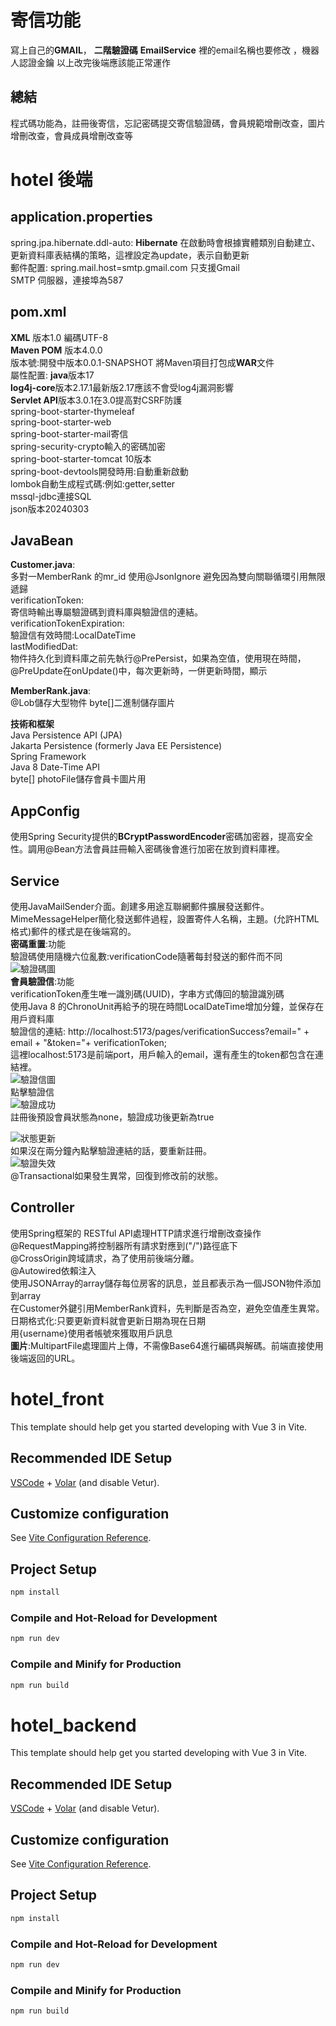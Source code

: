 # 寄信功能
寫上自己的**GMAIL**， **二階驗證碼**
**EmailService** 裡的email名稱也要修改 ，機器人認證金鑰
以上改完後端應該能正常運作
## 總結
程式碼功能為，註冊後寄信，忘記密碼提交寄信驗證碼，會員規範增刪改查，圖片增刪改查，會員成員增刪改查等

# hotel 後端
## application.properties
spring.jpa.hibernate.ddl-auto: **Hibernate** 在啟動時會根據實體類別自動建立、更新資料庫表結構的策略，這裡設定為update，表示自動更新
<br>郵件配置:
spring.mail.host=smtp.gmail.com  只支援Gmail<br>
SMTP 伺服器，連接埠為587<br>
## pom.xml
**XML**        版本1.0        編碼UTF-8<br>
**Maven POM**  版本4.0.0<br>
版本號:開發中版本0.0.1-SNAPSHOT   將Maven項目打包成**WAR**文件<br>
屬性配置:
**java**版本17<br>
**log4j-core**版本2.17.1最新版2.17應該不會受log4j漏洞影響<br>
**Servlet API**版本3.0.1在3.0提高對CSRF防護<br>
spring-boot-starter-thymeleaf<br>
spring-boot-starter-web<br>
spring-boot-starter-mail寄信<br>
spring-security-crypto輸入的密碼加密<br>
spring-boot-starter-tomcat 10版本<br>
spring-boot-devtools開發時用:自動重新啟動<br>
lombok自動生成程式碼:例如:getter,setter<br>
mssql-jdbc連接SQL<br>
json版本20240303<br>

## JavaBean
**Customer.java**:<br> 
多對一MemberRank 的mr_id 使用@JsonIgnore  避免因為雙向關聯循環引用無限遞歸<br>
verificationToken:<br>
寄信時輸出專屬驗證碼到資料庫與驗證信的連結。<br>
verificationTokenExpiration:<br>
驗證信有效時間:LocalDateTime<br>
lastModifiedDat:<br>
物件持久化到資料庫之前先執行@PrePersist，如果為空值，使用現在時間，@PreUpdate在onUpdate()中，每次更新時，一併更新時間，顯示

**MemberRank.java**:<br>
@Lob儲存大型物件
byte[]二進制儲存圖片


**技術和框架**<br>
Java Persistence API (JPA)<br>
Jakarta Persistence (formerly Java EE Persistence)<br>
Spring Framework<br>
Java 8 Date-Time API<br>
byte[] photoFile儲存會員卡圖片用<br>

## AppConfig
使用Spring Security提供的**BCryptPasswordEncoder**密碼加密器，提高安全性。調用@Bean方法會員註冊輸入密碼後會進行加密在放到資料庫裡。<br>

## Service
使用JavaMailSender介面。創建多用途互聯網郵件擴展發送郵件。MimeMessageHelper簡化發送郵件過程，設置寄件人名稱，主題。(允許HTML格式)郵件的樣式是在後端寫的。<br>
**密碼重置**:功能<br>
驗證碼使用隨機六位亂數:verificationCode隨著每封發送的郵件而不同<br>
![驗證碼圖](images/密碼重置.jpg)
<br>
**會員驗證信**:功能<br>
verificationToken產生唯一識別碼(UUID)，字串方式傳回的驗證識別碼<br>
使用Java 8 的ChronoUnit再給予的現在時間LocalDateTime增加分鐘，並保存在用戶資料庫<br>
驗證信的連結:
http://localhost:5173/pages/verificationSuccess?email=" + email + "&token="+ verificationToken;<br>
這裡localhost:5173是前端port，用戶輸入的email，還有產生的token都包含在連結裡。<br>
![驗證信圖](images/驗證信.jpg)<br>
點擊驗證信<br>
![驗證成功](images/驗證成功.jpg)<br>
註冊後預設會員狀態為none，驗證成功後更新為true<br>

![狀態更新](images/狀態更新.jpg)<br>
如果沒在兩分鐘內點擊驗證連結的話，要重新註冊。<br>
![驗證失效](images/驗證過期.jpg)<br>
@Transactional如果發生異常，回復到修改前的狀態。<br>
## Controller
使用Spring框架的 RESTful API處理HTTP請求進行增刪改查操作<br>
@RequestMapping將控制器所有請求對應到("/")路徑底下<br>
@CrossOrigin跨域請求，為了使用前後端分離。<br>
@Autowired依賴注入<br>
使用JSONArray的array儲存每位房客的訊息，並且都表示為一個JSON物件添加到array<br>
在Customer外鍵引用MemberRank資料，先判斷是否為空，避免空值產生異常。<br>
日期格式化:只要更新資料就會更新日期為現在日期<br>
用{username}使用者帳號來獲取用戶訊息<br>
**圖片**:MultipartFile處理圖片上傳，不需像Base64進行編碼與解碼。前端直接使用後端返回的URL。








# hotel_front

This template should help get you started developing with Vue 3 in Vite.

## Recommended IDE Setup

[VSCode](https://code.visualstudio.com/) + [Volar](https://marketplace.visualstudio.com/items?itemName=Vue.volar) (and disable Vetur).

## Customize configuration

See [Vite Configuration Reference](https://vitejs.dev/config/).

## Project Setup

```sh
npm install
```

### Compile and Hot-Reload for Development

```sh
npm run dev
```

### Compile and Minify for Production

```sh
npm run build
```
# hotel_backend

This template should help get you started developing with Vue 3 in Vite.

## Recommended IDE Setup

[VSCode](https://code.visualstudio.com/) + [Volar](https://marketplace.visualstudio.com/items?itemName=Vue.volar) (and disable Vetur).

## Customize configuration

See [Vite Configuration Reference](https://vitejs.dev/config/).

## Project Setup

```sh
npm install
```

### Compile and Hot-Reload for Development

```sh
npm run dev
```

### Compile and Minify for Production

```sh
npm run build
```
